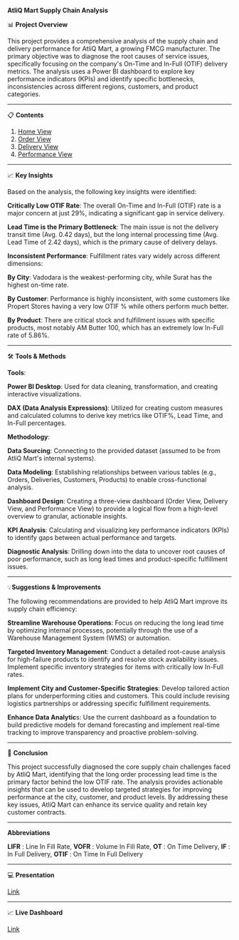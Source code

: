 **AtliQ Mart Supply Chain Analysis**

📊 **Project Overview**

This project provides a comprehensive analysis of the supply chain and delivery performance for AtliQ Mart, a growing FMCG manufacturer. The primary objective was to diagnose the root causes of service issues, specifically focusing on the company's On-Time and In-Full (OTIF) delivery metrics. The analysis uses a Power BI dashboard to explore key performance indicators (KPIs) and identify specific bottlenecks, inconsistencies across different regions, customers, and product categories.
________________________________________
📋 **Contents**

1. [Home View](https://github.com/sherinjthomas29/AtliQ-Mart-FMCG-Domain-Power-BI-Dashboard/blob/main/Home%20View.png)
2. [Order View](https://github.com/sherinjthomas29/AtliQ-Mart-FMCG-Domain-Power-BI-Dashboard/blob/main/Order%20View.png)
3. [Delivery View](https://github.com/sherinjthomas29/AtliQ-Mart-FMCG-Domain-Power-BI-Dashboard/blob/main/Delivery%20View.png)
4. [Performance View](https://github.com/sherinjthomas29/AtliQ-Mart-FMCG-Domain-Power-BI-Dashboard/blob/main/Performance%20View.png)
________________________________________
📈 **Key Insights**

Based on the analysis, the following key insights were identified:

**Critically Low OTIF Rate**: The overall On-Time and In-Full (OTIF) rate is a major concern at just 29%, indicating a significant gap in service delivery.

**Lead Time is the Primary Bottleneck**: The main issue is not the delivery transit time (Avg. 0.42 days), but the long internal processing time (Avg. Lead Time of 2.42 days), which is the primary cause of delivery delays.

**Inconsistent Performance**: Fulfillment rates vary widely across different dimensions:

**By City**: Vadodara is the weakest-performing city, while Surat has the highest on-time rate.

**By Customer**: Performance is highly inconsistent, with some customers like Propert Stores having a very low OTIF % while others perform much better.

**By Product**: There are critical stock and fulfillment issues with specific products, most notably AM Butter 100, which has an extremely low In-Full rate of 5.86%.
________________________________________
🛠️ **Tools & Methods**
   
**Tools**:

**Power BI Desktop**: Used for data cleaning, transformation, and creating interactive visualizations.

**DAX (Data Analysis Expressions)**: Utilized for creating custom measures and calculated columns to derive key metrics like OTIF%, Lead Time, and In-Full percentages.

**Methodology**:

**Data Sourcing**: Connecting to the provided dataset (assumed to be from AtliQ Mart's internal systems).

**Data Modeling**: Establishing relationships between various tables (e.g., Orders, Deliveries, Customers, Products) to enable cross-functional analysis.

**Dashboard Design**: Creating a three-view dashboard (Order View, Delivery View, and Performance View) to provide a logical flow from a high-level overview to granular, actionable insights.

**KPI Analysis**: Calculating and visualizing key performance indicators (KPIs) to identify gaps between actual performance and targets.

**Diagnostic Analysis**: Drilling down into the data to uncover root causes of poor performance, such as long lead times and product-specific fulfillment issues.
________________________________________
💡**Suggestions & Improvements**

The following recommendations are provided to help AtliQ Mart improve its supply chain efficiency:

**Streamline Warehouse Operations**: Focus on reducing the long lead time by optimizing internal processes, potentially through the use of a Warehouse Management System (WMS) or automation.

**Targeted Inventory Management**: Conduct a detailed root-cause analysis for high-failure products to identify and resolve stock availability issues. Implement specific inventory strategies for items with critically low In-Full rates.

**Implement City and Customer-Specific Strategies**: Develop tailored action plans for underperforming cities and customers. This could include revising logistics partnerships or addressing specific fulfillment requirements.

**Enhance Data Analytic**s: Use the current dashboard as a foundation to build predictive models for demand forecasting and implement real-time tracking to improve transparency and proactive problem-solving.
________________________________________
📝 **Conclusion**

This project successfully diagnosed the core supply chain challenges faced by AtliQ Mart, identifying that the long order processing lead time is the primary factor behind the low OTIF rate. The analysis provides actionable insights that can be used to develop targeted strategies for improving performance at the city, customer, and product levels. By addressing these key issues, AtliQ Mart can enhance its service quality and retain key customer contracts.
________________________________________
**Abbreviations**

**LIFR** : Line In Fill Rate,
 **VOFR** : Volume In Fill Rate,
 **OT**   : On Time Delivery,
 **IF**   : In Full Delivery,
 **OTIF** : On Time In Full Delivery
________________________________________
💻 **Presentation**

[Link](https://github.com/sherinjthomas29/AtliQ-Mart-FMCG-Domain-Power-BI-Dashboard/blob/main/Presentation.pdf)
_______________________________________
📈 **Live Dashboard**

[Link](https://app.powerbi.com/view?r=eyJrIjoiMmNkNWY2YzYtNjc0OC00NmUwLWJiOTctMjYzY2M0ZGNiNTA5IiwidCI6ImM2ZTU0OWIzLTVmNDUtNDAzMi1hYWU5LWQ0MjQ0ZGM1YjJjNCJ9)
